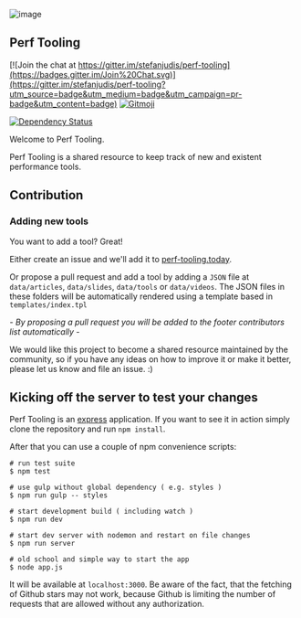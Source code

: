 ![image](https://raw.githubusercontent.com/stefanjudis/perf-tooling/master/perf-tooling.jpg)

## Perf Tooling

[![Join the chat at https://gitter.im/stefanjudis/perf-tooling](https://badges.gitter.im/Join%20Chat.svg)](https://gitter.im/stefanjudis/perf-tooling?utm_source=badge&utm_medium=badge&utm_campaign=pr-badge&utm_content=badge)
[![Gitmoji](https://img.shields.io/badge/gitmoji-%20⚡️%20😍-40C4FF.svg)](https://gitmoji.carloscuesta.me)

[![Dependency Status](https://david-dm.org/stefanjudis/perf-tooling.svg)](https://david-dm.org/stefanjudis/perf-tooling)

Welcome to Perf Tooling.

Perf Tooling is a shared resource to keep track of new and existent performance tools.

## Contribution

### Adding new tools

You want to add a tool? Great!

Either create an issue and we'll add it to [perf-tooling.today](http://perf-tooling.today).

Or propose a pull request and add a tool by adding a `JSON` file at `data/articles`, `data/slides`, `data/tools` or `data/videos`. The JSON files in these folders will be automatically rendered using a template based in `templates/index.tpl`

*- By proposing a pull request you will be added to the footer contributors list automatically -*

We would like this project to become a shared resource maintained by the community, so if you have any ideas on how to improve it or make it better, please let us know and file an issue. :)


## Kicking off the server to test your changes

Perf Tooling is an [express](http://expressjs.com/) application. If you want to see it in action simply clone the repository and run `npm install`.

After that you can use a couple of npm convenience scripts:

```
# run test suite
$ npm test

# use gulp without global dependency ( e.g. styles )
$ npm run gulp -- styles

# start development build ( including watch )
$ npm run dev

# start dev server with nodemon and restart on file changes
$ npm run server

# old school and simple way to start the app
$ node app.js
```

It will be available at `localhost:3000`.
Be aware of the fact, that the fetching of Github stars may not work, because Github is limiting the number of requests that are allowed without any authorization.
